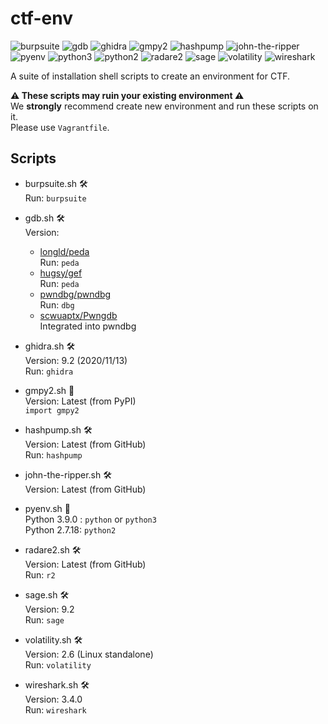 # ctf-env

![burpsuite](https://img.shields.io/badge/Burp%20Suite-2020.11.3-52307c.svg)
![gdb](https://img.shields.io/badge/GDB-latest-52307c.svg)
![ghidra](https://img.shields.io/badge/Ghidra-9.2-52307c.svg)
![gmpy2](https://img.shields.io/badge/gmpy2-2020.11.3-52307c.svg)
![hashpump](https://img.shields.io/badge/HashPump-latest-52307c.svg)
![john-the-ripper](https://img.shields.io/badge/John%20the%20Ripper-latest-52307c.svg)
![pyenv](https://img.shields.io/badge/pyenv-latest-52307c.svg)
![python3](https://img.shields.io/badge/Python3-3.9.0-52307c.svg)
![python2](https://img.shields.io/badge/Python2-2.7.18-52307c.svg)
![radare2](https://img.shields.io/badge/Radare2-latest-52307c.svg)
![sage](https://img.shields.io/badge/SageMath-9.2-52307c.svg)
![volatility](https://img.shields.io/badge/Volatility-2.6-52307c.svg)
![wireshark](https://img.shields.io/badge/Wireshark-3.4.0-52307c.svg)


  
A suite of installation shell scripts to create an environment for CTF.


**⚠️ These scripts may ruin your existing environment ⚠️**  
We **strongly** recommend create new environment and run these scripts on it.  
Please use `Vagrantfile`.

## Scripts
- burpsuite.sh 🛠️  
    Run: `burpsuite`  
- gdb.sh 🛠️  
    Version:   
  - [longld/peda](https://github.com/longld/peda)  
    Run: `peda`  
  - [hugsy/gef](https://github.com/hugsy/gef)  
    Run: `peda`  
  - [pwndbg/pwndbg](https://github.com/pwndbg/pwndbg)  
    Run: `dbg`  
  - [scwuaptx/Pwngdb](https://github.com/scwuaptx/Pwngdb)  
    Integrated into pwndbg  
  
- ghidra.sh 🛠️  
    Version: 9.2 (2020/11/13)  
    Run: `ghidra`  
- gmpy2.sh 🐍  
    Version: Latest (from PyPI)  
    `import gmpy2`  
- hashpump.sh 🛠️   
    Version: Latest (from GitHub)  
    Run: `hashpump`  
- john-the-ripper.sh 🛠️  
    Version: Latest (from GitHub)  
- pyenv.sh 🐍  
    Python 3.9.0 : `python` or `python3`  
    Python 2.7.18: `python2`  
- radare2.sh 🛠️  
    Version: Latest (from GitHub)  
    Run: `r2`  
- sage.sh 🛠️  
    Version: 9.2  
    Run: `sage`  
- volatility.sh 🛠️  
    Version: 2.6 (Linux standalone)  
    Run: `volatility`  
- wireshark.sh 🛠️  
    Version: 3.4.0  
    Run: `wireshark`  
